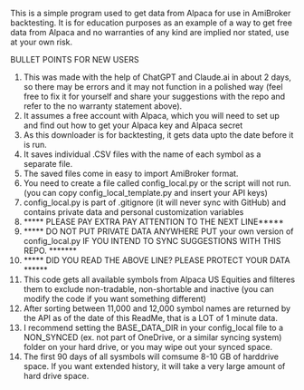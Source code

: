 This is a simple program used to get data from Alpaca for use in AmiBroker backtesting.  It is for education purposes as an example of a way to get free data from Alpaca and no warranties of any kind are implied nor stated, use at your own risk.

BULLET POINTS FOR NEW USERS

1. This was made with the help of ChatGPT and Claude.ai in about 2 days, so there may be errors and it may not function in a polished way (feel free to fix it for yourself and share your suggestions with the repo and refer to the no warranty statement above).
2.  It assumes a free account with Alpaca, which you will need to set up and find out how to get your Alpaca key and Alpaca secret
3. As this downloader is for backtesting, it gets data upto the date before it is run.
4. It saves individual .CSV files with the name of each symbol as a separate file.
5. The saved files come in easy to import AmiBroker format.
6. You need to create a file called config_local.py or the script will not run.  (you can copy config_local_template.py and insert your API keys)
7. config_local.py is part of .gitignore (it will never sync with GitHub) and contains private data and personal customization variables
8. ***** PLEASE PAY EXTRA PAY ATTENTION TO THE NEXT LINE*****
9. ***** DO NOT PUT PRIVATE DATA ANYWHERE PUT your own version of config_local.py IF YOU INTEND TO SYNC SUGGESTIONS WITH THIS REPO. *******
10. ***** DID YOU READ THE ABOVE LINE?  PLEASE PROTECT YOUR DATA ******
11. This code gets all available symbols from Alpaca US Equities and filteres them to exclude non-tradable, non-shortable and inactive (you can modify the code if you want something different)
12. After sorting between 11,000 and 12,000 symbol names are returned by the API as of the date of this ReadMe, that is a LOT of 1 minute data.
13. I recommend setting the BASE_DATA_DIR in your config_local file to a NON_SYNCED (ex. not part of OneDrive, or a similar syncing system) folder on your hard drive, or you may wipe out your synced space.
14. The first 90 days of all sysmbols will comsume 8-10 GB of harddrive space.  If you want extended history, it will take a very large amount of hard drive space.
